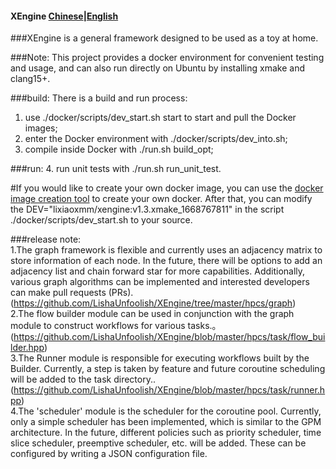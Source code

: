 #### XEngine [Chinese](https://github.com/LishaUnfoolish/XEngine/blob/master/README.md)|[English](https://github.com/LishaUnfoolish/XEngine/blob/master/README_en.md)
###XEngine is a general framework designed to be used as a toy at home. 


###Note:
  This project provides a docker environment for convenient testing and usage, and can also run directly on Ubuntu by installing xmake and clang15+.
  
###build:
There is a build and run process: 
1. use ./docker/scripts/dev_start.sh start to start and pull the Docker images;
2. enter the Docker environment with ./docker/scripts/dev_into.sh; 
3. compile inside Docker with ./run.sh build_opt; 

###run:
4. run unit tests with ./run.sh run_unit_test. 

#If you would like to create your own docker image, you can use the [docker image creation tool](https://github.com/LishaUnfoolish/XEngine_docker_tools) to create your own docker. After that, you can modify the DEV="lixiaoxmm/xengine:v1.3.xmake_1668767811" in the script ./docker/scripts/dev_start.sh to your source.


###release note:<br>
1.The graph framework is flexible and currently uses an adjacency matrix to store information of each node. In the future, there will be options to add an adjacency list and chain forward star for more capabilities. Additionally, various graph algorithms can be implemented and interested developers can make pull requests (PRs).(https://github.com/LishaUnfoolish/XEngine/tree/master/hpcs/graph)<br>
2.The flow builder module can be used in conjunction with the graph module to construct workflows for various tasks.。(https://github.com/LishaUnfoolish/XEngine/blob/master/hpcs/task/flow_builder.hpp)<br>
3.The Runner module is responsible for executing workflows built by the Builder. Currently, a step is taken by feature and future coroutine scheduling will be added to the task directory..(https://github.com/LishaUnfoolish/XEngine/blob/master/hpcs/task/runner.hpp)<br>
4.The 'scheduler' module is the scheduler for the coroutine pool. Currently, only a simple scheduler has been implemented, which is similar to the GPM architecture. In the future, different policies such as priority scheduler, time slice scheduler, preemptive scheduler, etc. will be added. These can be configured by writing a JSON configuration file.<br>




